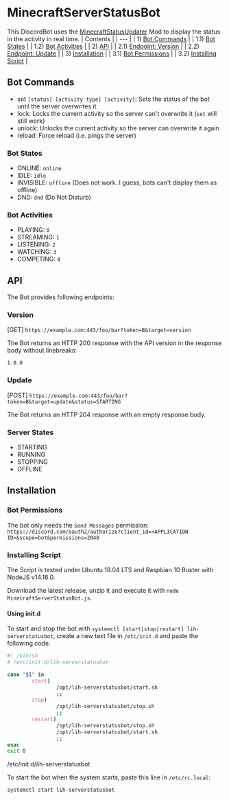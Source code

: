# MinecraftServerStatusBot

This DiscordBot uses the [MinecraftStatusUpdater](https://github.com/pr0LebenImHolz/MinecraftStatusUpdater) Mod to display the status in the activity in real time.
| Contents |
| --- |
| 1) [Bot Commands](#bot-commands) |
| 1.1) [Bot States](#bot-states) |
| 1.2) [Bot Activities](#bot-activities) |
| 2) [API](#api) |
| 2.1) [Endpoint: Version](#version) |
| 2.2) [Endpoint: Update](#update) |
| 3) [Installation](#installation) |
| 3.1) [Bot Permissions](#bot-permissions) |
| 3.2) [Installing Script](#installing-script) |

## Bot Commands

- set `[status] [activity type] [activity]`: Sets the status of the bot until the server overwrites it
- lock: Locks the current activity so the server can\'t overwrite it (`set` will still work)
- unlock: Unlocks the current activity so the server can overwrite it again
- reload: Force reload (i.e. pings the server)

### Bot States

- ONLINE: `online`
- IDLE: `idle`
- INVISIBLE: `offline` (Does not work. I guess, bots can't display them as offline)
- DND: `dnd` (Do Not Disturb)

### Bot Activities

- PLAYING: `0`
- STREAMING: `1`
- LISTENING: `2`
- WATCHING: `3`
- COMPETING: `4`

## API

The Bot provides following endpoints:

### Version

[GET] `https://example.com:443/foo/bar?token=B&target=version`

The Bot returns an HTTP 200 response with the API version in the response body without linebreaks:

`1.0.0`

### Update

[POST] `https://example.com:443/foo/bar?token=B&target=update&status=STARTING`

The Bot returns an HTTP 204 response with an empty response body.

### Server States

- STARTING
- RUNNING
- STOPPING
- OFFLINE

## Installation

### Bot Permissions

The bot only needs the `Send Messages` permission: `https://discord.com/oauth2/authorize?client_id=<APPLICATION ID>&scope=bot&permissions=2048`

### Installing Script

The Script is tested under Ubuntu 18.04 LTS and Raspbian 10 Buster with NodeJS v14.16.0.

Download the latest release, unzip it and execute it with `node MinecraftServerStatusBot.js`. 

#### Using init.d

To start and stop the bot with `systemctl [start|stop|restart] lih-serverstatusbot`, create a new text file in `/etc/init.d` and paste the following code.

```bash
#! /bin/sh
# /etc/init.d/lih-serverstatusbot

case "$1" in
        start)
                /opt/lih-serverstatusbot/start.sh
                ;;
        stop)
                /opt/lih-serverstatusbot/stop.sh
                ;;
        restart)
                /opt/lih-serverstatusbot/stop.sh
                /opt/lih-serverstatusbot/start.sh
                ;;
esac
exit 0
```
/etc/init.d/lih-serverstatusbot

To start the bot when the system starts, paste this line in `/etc/rc.local`:

```bash
systemctl start lih-serverstatusbot
```
